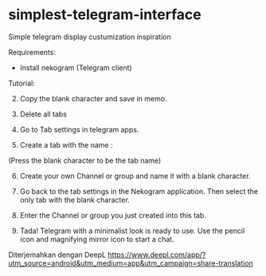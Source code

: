 # simplest-telegram-interface

Simple telegram display custumization inspiration

Requirements:

- Install nekogram (Telegram client)

Tutorial:

2. Copy the blank character and save in memo.

3. Delete all tabs
 
4. Go to Tab settings in telegram apps.

5. Create a tab with the name :

(Press the blank character to be the tab name)

6. Create your own Channel or group and name it with a blank character.

7. Go back to the tab settings in the Nekogram application. Then select the only tab with the blank character.

8. Enter the Channel or group you just created into this tab.

9. Tada! Telegram with a minimalist look is ready to use. Use the pencil icon and magnifying mirror icon to start a chat.


Diterjemahkan dengan DeepL https://www.deepl.com/app/?utm_source=android&utm_medium=app&utm_campaign=share-translation
